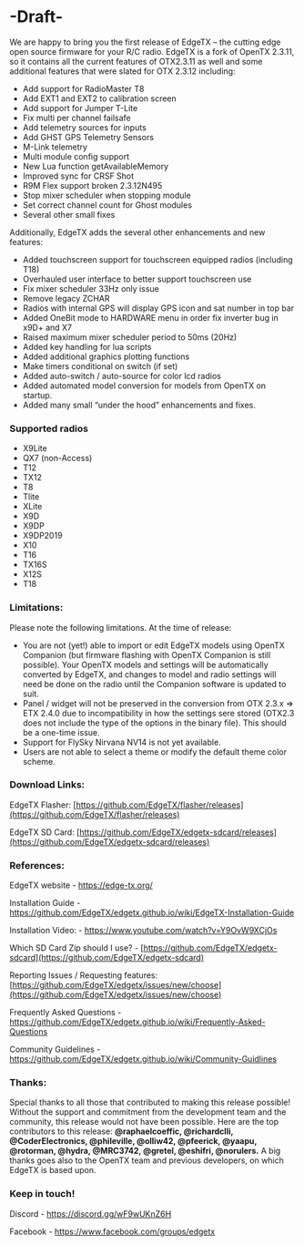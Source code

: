# -Draft-

We are happy to bring you the first release of EdgeTX – the cutting edge open source firmware for your R/C radio. EdgeTX is a fork of OpenTX 2.3.11, so it contains all the current features of OTX2.3.11 as well and some additional features that were slated for OTX 2.3.12 including:
* Add support for RadioMaster T8
* Add EXT1 and EXT2 to calibration screen
* Add support for Jumper T-Lite
* Fix multi per channel failsafe
* Add telemetry sources for inputs
* Add GHST GPS Telemetry Sensors
* M-Link telemetry
* Multi module config support
* New Lua function getAvailableMemory
* Improved sync for CRSF Shot
* R9M Flex support broken 2.3.12N495
* Stop mixer scheduler when stopping module
* Set correct channel count for Ghost modules
* Several other small fixes

Additionally, EdgeTX adds the several other enhancements and new features:
* Added touchscreen support for touchscreen equipped radios (including T18)
* Overhauled user interface to better support touchscreen use
* Fix mixer scheduler 33Hz only issue
* Remove legacy ZCHAR
* Radios with internal GPS will display GPS icon and sat number in top bar
* Added OneBit mode to HARDWARE menu in order fix inverter bug in x9D+ and X7
* Raised maximum mixer scheduler period to 50ms (20Hz)
* Added key handling for lua scripts
* Added additional graphics plotting functions
* Make timers conditional on switch (if set)
* Added auto-switch / auto-source for color lcd radios
* Added automated model conversion for models from OpenTX on startup.
* Added many small “under the hood” enhancements and fixes.

### Supported radios
* X9Lite
* QX7 (non-Access)
* T12
* TX12
* T8
* Tlite
* XLite
* X9D
* X9DP
* X9DP2019
* X10
* T16
* TX16S
* X12S
* T18

### Limitations:
Please note the following limitations. At the time of release:
* You are not (yet!) able to import or edit EdgeTX models using OpenTX Companion (but firmware flashing with OpenTX Companion is still possible). Your OpenTX models and settings will be automatically converted by EdgeTX, and changes to model and radio settings will need be done on the radio until the Companion software is updated to suit.
* Panel / widget will not be preserved in the conversion from OTX 2.3.x => ETX 2.4.0 due to incompatibility in how the settings sere stored (OTX2.3 does not include the type of the options in the binary file). This should be a one-time issue.
* Support for FlySky Nirvana NV14 is not yet available.
* Users are not able to select a theme or modify the default theme color scheme.

### Download Links:
EdgeTX Flasher: [https://github.com/EdgeTX/flasher/releases](https://github.com/EdgeTX/flasher/releases)

EdgeTX SD Card: [https://github.com/EdgeTX/edgetx-sdcard/releases](https://github.com/EdgeTX/edgetx-sdcard/releases)

### References:
EdgeTX website - https://edge-tx.org/

Installation Guide - https://github.com/EdgeTX/edgetx.github.io/wiki/EdgeTX-Installation-Guide

Installation Video: - https://www.youtube.com/watch?v=Y9OvW9XCjOs

Which SD Card Zip should I use? - [https://github.com/EdgeTX/edgetx-sdcard](https://github.com/EdgeTX/edgetx-sdcard)

Reporting Issues / Requesting features: [https://github.com/EdgeTX/edgetx/issues/new/choose](https://github.com/EdgeTX/edgetx/issues/new/choose)

Frequently Asked Questions - https://github.com/EdgeTX/edgetx.github.io/wiki/Frequently-Asked-Questions

Community Guidelines - https://github.com/EdgeTX/edgetx.github.io/wiki/Community-Guidlines

### Thanks:
Special thanks to all those that contributed to making this release possible! Without the support and commitment from the development team and the community, this release would not have been possible.
Here are the top contributors to this release: **@raphaelcoeffic, @richardclli, @CoderElectronics, @phileville, @olliw42, @pfeerick, @yaapu, @rotorman, @hydra, @MRC3742, @gretel, @eshifri, @norulers.**
A big thanks goes also to the OpenTX team and previous developers, on which EdgeTX is based upon.

### Keep in touch!
Discord - https://discord.gg/wF9wUKnZ6H

Facebook - https://www.facebook.com/groups/edgetx

